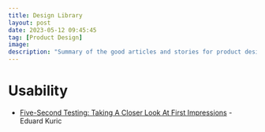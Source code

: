 ```yaml
---
title: Design Library
layout: post
date: 2023-05-12 09:45:45
tag: [Product Design]
image: 
description: "Summary of the good articles and stories for product design such as DesignOps, UX Research, ..."
---
```


# Usability
- [Five-Second Testing: Taking A Closer Look At First Impressions](https://www.smashingmagazine.com/2023/12/five-second-testing-case-study) - Eduard Kuric
  